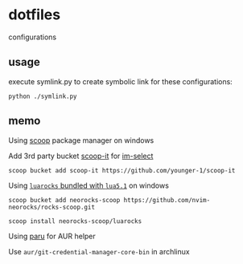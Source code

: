 # dotfiles
configurations

## usage

execute symlink.py to create symbolic link for these configurations:

```
python ./symlink.py
```

## memo

Using [scoop](https://scoop.sh/) package manager on windows

Add 3rd party bucket [scoop-it](https://github.com/younger-1/scoop-it) for [im-select](https://github.com/daipeihust/im-select)

```
scoop bucket add scoop-it https://github.com/younger-1/scoop-it
```

Using [`luarocks` bundled with `lua5.1`](https://github.com/nvim-neorocks/rocks-scoop) on windows
```
scoop bucket add neorocks-scoop https://github.com/nvim-neorocks/rocks-scoop.git
```

```
scoop install neorocks-scoop/luarocks
```

Using [paru](https://github.com/Morganamilo/paru) for AUR helper

Use `aur/git-credential-manager-core-bin` in archlinux
